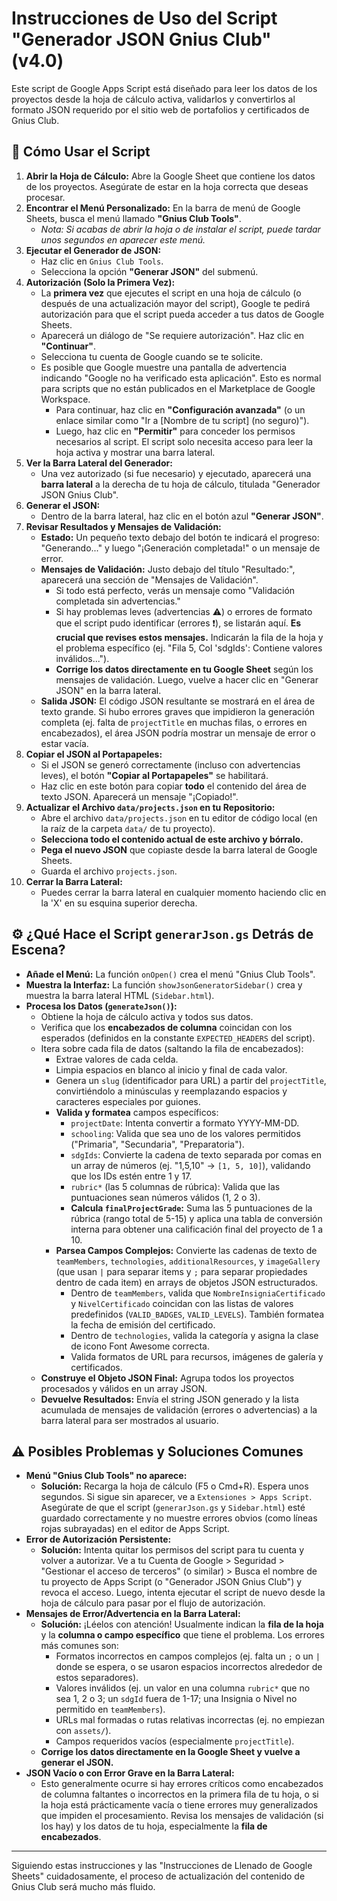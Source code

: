 # Instrucciones de Uso del Script "Generador JSON Gnius Club" (v4.0)

Este script de Google Apps Script está diseñado para leer los datos de los proyectos desde la hoja de cálculo activa, validarlos y convertirlos al formato JSON requerido por el sitio web de portafolios y certificados de Gnius Club.

## 🚀 Cómo Usar el Script

1.  **Abrir la Hoja de Cálculo:** Abre la Google Sheet que contiene los datos de los proyectos. Asegúrate de estar en la hoja correcta que deseas procesar.
2.  **Encontrar el Menú Personalizado:** En la barra de menú de Google Sheets, busca el menú llamado **"Gnius Club Tools"**.
    - _Nota: Si acabas de abrir la hoja o de instalar el script, puede tardar unos segundos en aparecer este menú._
3.  **Ejecutar el Generador de JSON:**
    - Haz clic en `Gnius Club Tools`.
    - Selecciona la opción **"Generar JSON"** del submenú.
4.  **Autorización (Solo la Primera Vez):**
    - La **primera vez** que ejecutes el script en una hoja de cálculo (o después de una actualización mayor del script), Google te pedirá autorización para que el script pueda acceder a tus datos de Google Sheets.
    - Aparecerá un diálogo de "Se requiere autorización". Haz clic en **"Continuar"**.
    - Selecciona tu cuenta de Google cuando se te solicite.
    - Es posible que Google muestre una pantalla de advertencia indicando "Google no ha verificado esta aplicación". Esto es normal para scripts que no están publicados en el Marketplace de Google Workspace.
      - Para continuar, haz clic en **"Configuración avanzada"** (o un enlace similar como "Ir a [Nombre de tu script] (no seguro)").
      - Luego, haz clic en **"Permitir"** para conceder los permisos necesarios al script. El script solo necesita acceso para leer la hoja activa y mostrar una barra lateral.
5.  **Ver la Barra Lateral del Generador:**
    - Una vez autorizado (si fue necesario) y ejecutado, aparecerá una **barra lateral** a la derecha de tu hoja de cálculo, titulada "Generador JSON Gnius Club".
6.  **Generar el JSON:**
    - Dentro de la barra lateral, haz clic en el botón azul **"Generar JSON"**.
7.  **Revisar Resultados y Mensajes de Validación:**
    - **Estado:** Un pequeño texto debajo del botón te indicará el progreso: "Generando..." y luego "¡Generación completada!" o un mensaje de error.
    - **Mensajes de Validación:** Justo debajo del título "Resultado:", aparecerá una sección de "Mensajes de Validación".
      - Si todo está perfecto, verás un mensaje como "Validación completada sin advertencias."
      - Si hay problemas leves (advertencias ⚠️) o errores de formato que el script pudo identificar (errores ❗️), se listarán aquí. **Es crucial que revises estos mensajes.** Indicarán la fila de la hoja y el problema específico (ej. "Fila 5, Col 'sdgIds': Contiene valores inválidos...").
      - **Corrige los datos directamente en tu Google Sheet** según los mensajes de validación. Luego, vuelve a hacer clic en "Generar JSON" en la barra lateral.
    - **Salida JSON:** El código JSON resultante se mostrará en el área de texto grande. Si hubo errores graves que impidieron la generación completa (ej. falta de `projectTitle` en muchas filas, o errores en encabezados), el área JSON podría mostrar un mensaje de error o estar vacía.
8.  **Copiar el JSON al Portapapeles:**
    - Si el JSON se generó correctamente (incluso con advertencias leves), el botón **"Copiar al Portapapeles"** se habilitará.
    - Haz clic en este botón para copiar **todo** el contenido del área de texto JSON. Aparecerá un mensaje "¡Copiado!".
9.  **Actualizar el Archivo `data/projects.json` en tu Repositorio:**
    - Abre el archivo `data/projects.json` en tu editor de código local (en la raíz de la carpeta `data/` de tu proyecto).
    - **Selecciona todo el contenido actual de este archivo y bórralo.**
    - **Pega el nuevo JSON** que copiaste desde la barra lateral de Google Sheets.
    - Guarda el archivo `projects.json`.
10. **Cerrar la Barra Lateral:**
    - Puedes cerrar la barra lateral en cualquier momento haciendo clic en la 'X' en su esquina superior derecha.

## ⚙️ ¿Qué Hace el Script `generarJson.gs` Detrás de Escena?

- **Añade el Menú:** La función `onOpen()` crea el menú "Gnius Club Tools".
- **Muestra la Interfaz:** La función `showJsonGeneratorSidebar()` crea y muestra la barra lateral HTML (`Sidebar.html`).
- **Procesa los Datos (`generateJson()`):**
  - Obtiene la hoja de cálculo activa y todos sus datos.
  - Verifica que los **encabezados de columna** coincidan con los esperados (definidos en la constante `EXPECTED_HEADERS` del script).
  - Itera sobre cada fila de datos (saltando la fila de encabezados):
    - Extrae valores de cada celda.
    - Limpia espacios en blanco al inicio y final de cada valor.
    - Genera un `slug` (identificador para URL) a partir del `projectTitle`, convirtiéndolo a minúsculas y reemplazando espacios y caracteres especiales por guiones.
    - **Valida y formatea** campos específicos:
      - `projectDate`: Intenta convertir a formato YYYY-MM-DD.
      - `schooling`: Valida que sea uno de los valores permitidos ("Primaria", "Secundaria", "Preparatoria").
      - `sdgIds`: Convierte la cadena de texto separada por comas en un array de números (ej. "1,5,10" -> `[1, 5, 10]`), validando que los IDs estén entre 1 y 17.
      - `rubric*` (las 5 columnas de rúbrica): Valida que las puntuaciones sean números válidos (1, 2 o 3).
      - **Calcula `finalProjectGrade`:** Suma las 5 puntuaciones de la rúbrica (rango total de 5-15) y aplica una tabla de conversión interna para obtener una calificación final del proyecto de 1 a 10.
    - **Parsea Campos Complejos:** Convierte las cadenas de texto de `teamMembers`, `technologies`, `additionalResources`, y `imageGallery` (que usan `|` para separar items y `;` para separar propiedades dentro de cada item) en arrays de objetos JSON estructurados.
      - Dentro de `teamMembers`, valida que `NombreInsigniaCertificado` y `NivelCertificado` coincidan con las listas de valores predefinidos (`VALID_BADGES`, `VALID_LEVELS`). También formatea la fecha de emisión del certificado.
      - Dentro de `technologies`, valida la categoría y asigna la clase de icono Font Awesome correcta.
      - Valida formatos de URL para recursos, imágenes de galería y certificados.
  - **Construye el Objeto JSON Final:** Agrupa todos los proyectos procesados y válidos en un array JSON.
  - **Devuelve Resultados:** Envía el string JSON generado y la lista acumulada de mensajes de validación (errores o advertencias) a la barra lateral para ser mostrados al usuario.

## ⚠️ Posibles Problemas y Soluciones Comunes

- **Menú "Gnius Club Tools" no aparece:**
  - **Solución:** Recarga la hoja de cálculo (F5 o Cmd+R). Espera unos segundos. Si sigue sin aparecer, ve a `Extensiones > Apps Script`. Asegúrate de que el script (`generarJson.gs` y `Sidebar.html`) esté guardado correctamente y no muestre errores obvios (como líneas rojas subrayadas) en el editor de Apps Script.
- **Error de Autorización Persistente:**
  - **Solución:** Intenta quitar los permisos del script para tu cuenta y volver a autorizar. Ve a tu Cuenta de Google > Seguridad > "Gestionar el acceso de terceros" (o similar) > Busca el nombre de tu proyecto de Apps Script (o "Generador JSON Gnius Club") y revoca el acceso. Luego, intenta ejecutar el script de nuevo desde la hoja de cálculo para pasar por el flujo de autorización.
- **Mensajes de Error/Advertencia en la Barra Lateral:**
  - **Solución:** ¡Léelos con atención! Usualmente indican la **fila de la hoja** y la **columna o campo específico** que tiene el problema. Los errores más comunes son:
    - Formatos incorrectos en campos complejos (ej. falta un `;` o un `|` donde se espera, o se usaron espacios incorrectos alrededor de estos separadores).
    - Valores inválidos (ej. un valor en una columna `rubric*` que no sea 1, 2 o 3; un `sdgId` fuera de 1-17; una Insignia o Nivel no permitido en `teamMembers`).
    - URLs mal formadas o rutas relativas incorrectas (ej. no empiezan con `assets/`).
    - Campos requeridos vacíos (especialmente `projectTitle`).
  - **Corrige los datos directamente en la Google Sheet y vuelve a generar el JSON.**
- **JSON Vacío o con Error Grave en la Barra Lateral:**
  - Esto generalmente ocurre si hay errores críticos como encabezados de columna faltantes o incorrectos en la primera fila de tu hoja, o si la hoja está prácticamente vacía o tiene errores muy generalizados que impiden el procesamiento. Revisa los mensajes de validación (si los hay) y los datos de tu hoja, especialmente la **fila de encabezados**.

---

Siguiendo estas instrucciones y las "Instrucciones de Llenado de Google Sheets" cuidadosamente, el proceso de actualización del contenido de Gnius Club será mucho más fluido.
